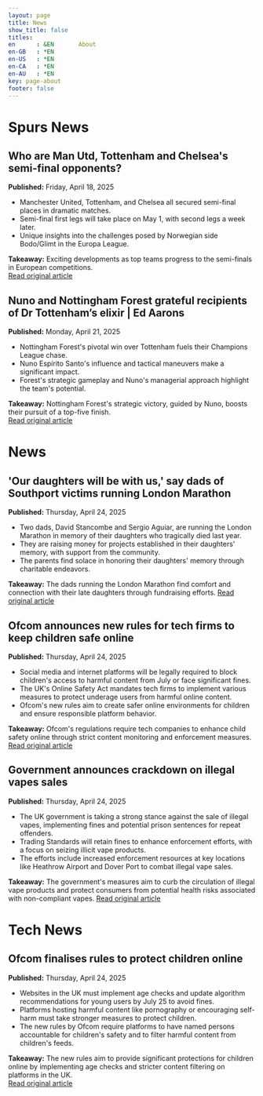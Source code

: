 ```yaml
---
layout: page
title: News
show_title: false
titles:
en      : &EN       About
en-GB   : *EN
en-US   : *EN
en-CA   : *EN
en-AU   : *EN
key: page-about
footer: false
---
```



# Spurs News
## Who are Man Utd, Tottenham and Chelsea's semi-final opponents?
**Published:** Friday, April 18, 2025

- Manchester United, Tottenham, and Chelsea all secured semi-final places in dramatic matches.
- Semi-final first legs will take place on May 1, with second legs a week later.
- Unique insights into the challenges posed by Norwegian side Bodo/Glimt in the Europa League.

**Takeaway:** Exciting developments as top teams progress to the semi-finals in European competitions.  
[Read original article](https://www.bbc.com/sport/football/articles/c4grkvykn14o)

## Nuno and Nottingham Forest grateful recipients of Dr Tottenham’s elixir | Ed Aarons
**Published:** Monday, April 21, 2025

- Nottingham Forest's pivotal win over Tottenham fuels their Champions League chase.
- Nuno Espírito Santo's influence and tactical maneuvers make a significant impact.
- Forest's strategic gameplay and Nuno's managerial approach highlight the team's potential.

**Takeaway:** Nottingham Forest's strategic victory, guided by Nuno, boosts their pursuit of a top-five finish.  
[Read original article](https://www.theguardian.com/football/2025/apr/21/nuno-and-nottingham-forest-grateful-recipients-of-dr-tottenhams-elixir)

# News
## 'Our daughters will be with us,' say dads of Southport victims running London Marathon
**Published:** Thursday, April 24, 2025

- Two dads, David Stancombe and Sergio Aguiar, are running the London Marathon in memory of their daughters who tragically died last year.
- They are raising money for projects established in their daughters' memory, with support from the community.
- The parents find solace in honoring their daughters' memory through charitable endeavors.

**Takeaway:** The dads running the London Marathon find comfort and connection with their late daughters through fundraising efforts. 
[Read original article](https://www.bbc.com/news/articles/c99pkz519g2o)

## Ofcom announces new rules for tech firms to keep children safe online
**Published:** Thursday, April 24, 2025

- Social media and internet platforms will be legally required to block children's access to harmful content from July or face significant fines.
- The UK's Online Safety Act mandates tech firms to implement various measures to protect underage users from harmful online content.
- Ofcom's new rules aim to create safer online environments for children and ensure responsible platform behavior.

**Takeaway:** Ofcom's regulations require tech companies to enhance child safety online through strict content monitoring and enforcement measures.
[Read original article](https://www.theguardian.com/technology/2025/apr/24/ofcom-rules-protect-keep-children-safe-online)

## Government announces crackdown on illegal vapes sales
**Published:** Thursday, April 24, 2025

- The UK government is taking a strong stance against the sale of illegal vapes, implementing fines and potential prison sentences for repeat offenders.
- Trading Standards will retain fines to enhance enforcement efforts, with a focus on seizing illicit vape products.
- The efforts include increased enforcement resources at key locations like Heathrow Airport and Dover Port to combat illegal vape sales.

**Takeaway:** The government's measures aim to curb the circulation of illegal vape products and protect consumers from potential health risks associated with non-compliant vapes.
[Read original article](https://www.theguardian.com/politics/live/2025/apr/24/ed-miliband-energy-pricing-keir-starmer-nigel-farage-latest-live-uk-politics-news)

# Tech News

## Ofcom finalises rules to protect children online
**Published:** Thursday, April 24, 2025

- Websites in the UK must implement age checks and update algorithm recommendations for young users by July 25 to avoid fines.
- Platforms hosting harmful content like pornography or encouraging self-harm must take stronger measures to protect children.
- The new rules by Ofcom require platforms to have named persons accountable for children's safety and to filter harmful content from children's feeds.

**Takeaway:** The new rules aim to provide significant protections for children online by implementing age checks and stricter content filtering on platforms in the UK.  
[Read original article](https://www.bbc.com/news/articles/c5yljn2vkn1o)

